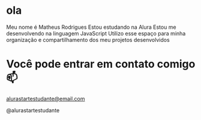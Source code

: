 # ola                                       
Meu nome é Matheus Rodrigues 
Estou estudando na Alura
Estou me desenvolvendo na linguagem JavaScript
Utilizo esse espaço para minha organização e compartilhamento dos meu projetos desenvolvidos
# Você pode entrar em contato comigo 📫
alurastartestudante@email.com

@alurastartestudante
